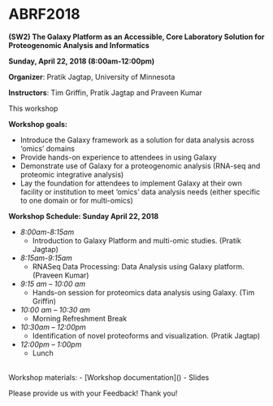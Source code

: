 # ABRF2018

**(SW2) The Galaxy Platform as an Accessible, Core Laboratory Solution for Proteogenomic Analysis and Informatics**

**Sunday, April 22, 2018 (8:00am-12:00pm)**

**Organizer**: Pratik Jagtap, University of Minnesota

**Instructors**: Tim Griffin, Pratik Jagtap and Praveen Kumar

This workshop 

**Workshop goals:**

- Introduce the Galaxy framework as a solution for data analysis across ‘omics’ domains
- Provide hands-on experience to attendees in using Galaxy
- Demonstrate use of Galaxy for a proteogenomic analysis (RNA-seq and proteomic integrative analysis)
- Lay the foundation for attendees to implement Galaxy at their own facility or institution to meet ‘omics’ data analysis needs (either specific to one domain or for multi-omics)


**Workshop Schedule:  Sunday April 22, 2018**

- *8:00am-8:15am*
    - Introduction to Galaxy Platform and multi-omic studies. (Pratik Jagtap)
- *8:15am-9:15am*
    - RNASeq Data Processing: Data Analysis using Galaxy platform. (Praveen Kumar)
- *9:15 am – 10:00 am* 
    - Hands-on session for proteomics data analysis using Galaxy. (Tim Griffin)
- *10:00 am – 10:30 am* 
    - Morning Refreshment Break
- *10:30am – 12:00pm*
    - Identification of novel proteoforms and visualization. (Pratik Jagtap)
- *12:00pm – 1:00pm*
    - Lunch
<br>
Workshop materials:
- [Workshop documentation]()
- Slides


Please provide us with your Feedback! Thank you!

